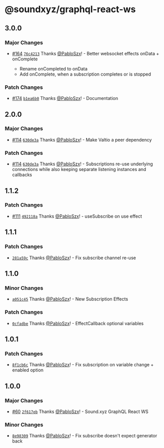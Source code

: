 # @soundxyz/graphql-react-ws

## 3.0.0

### Major Changes

- [#164](https://github.com/soundxyz/graphql-react/pull/164)
  [`76c4213`](https://github.com/soundxyz/graphql-react/commit/76c42130c5999ec76b7f11f76398c95c248652f0)
  Thanks [@PabloSzx](https://github.com/PabloSzx)! - Better websocket effects onData + onComplete

  - Rename onCompleted to onData
  - Add onComplete, when a subscription completes or is stopped

### Patch Changes

- [#174](https://github.com/soundxyz/graphql-react/pull/174)
  [`b1ea6b0`](https://github.com/soundxyz/graphql-react/commit/b1ea6b0601d3843520aa971ccb3b09cadf429e9c)
  Thanks [@PabloSzx](https://github.com/PabloSzx)! - Documentation

## 2.0.0

### Major Changes

- [#114](https://github.com/soundxyz/graphql-react/pull/114)
  [`630de3a`](https://github.com/soundxyz/graphql-react/commit/630de3a89d8c17c133081d25e15bdc92908a5046)
  Thanks [@PabloSzx](https://github.com/PabloSzx)! - Make Valtio a peer dependency

### Patch Changes

- [#114](https://github.com/soundxyz/graphql-react/pull/114)
  [`630de3a`](https://github.com/soundxyz/graphql-react/commit/630de3a89d8c17c133081d25e15bdc92908a5046)
  Thanks [@PabloSzx](https://github.com/PabloSzx)! - Subscriptions re-use underlying connections
  while also keeping separate listening instances and callbacks

## 1.1.2

### Patch Changes

- [#111](https://github.com/soundxyz/graphql-react/pull/111)
  [`492118a`](https://github.com/soundxyz/graphql-react/commit/492118ab62b66bf1d7fdc5a1e15a51518d423c92)
  Thanks [@PabloSzx](https://github.com/PabloSzx)! - useSubscribe on use effect

## 1.1.1

### Patch Changes

- [`281a59c`](https://github.com/soundxyz/graphql-react/commit/281a59caa7b9ef79fbe5ca220d020a2f59cf8d36)
  Thanks [@PabloSzx](https://github.com/PabloSzx)! - Fix subscribe channel re-use

## 1.1.0

### Minor Changes

- [`a051c45`](https://github.com/soundxyz/graphql-react/commit/a051c450297a282e4b932a2b00c521fc95562bae)
  Thanks [@PabloSzx](https://github.com/PabloSzx)! - New Subscription Effects

### Patch Changes

- [`0cfadbe`](https://github.com/soundxyz/graphql-react/commit/0cfadbe58b3d7ebf8d25ce5abada5c5edec1ead0)
  Thanks [@PabloSzx](https://github.com/PabloSzx)! - EffectCallback optional variables

## 1.0.1

### Patch Changes

- [`8f1cb6c`](https://github.com/soundxyz/graphql-react/commit/8f1cb6c89a27266f60e3aaa8b401acac9f93c37a)
  Thanks [@PabloSzx](https://github.com/PabloSzx)! - Fix subscription on variable change + enabled
  option

## 1.0.0

### Major Changes

- [#60](https://github.com/soundxyz/graphql-react/pull/60)
  [`2f617eb`](https://github.com/soundxyz/graphql-react/commit/2f617eb12c4704ea23401f2f7dd35c11a51a9d90)
  Thanks [@PabloSzx](https://github.com/PabloSzx)! - Sound.xyz GraphQL React WS

### Minor Changes

- [`8e98309`](https://github.com/soundxyz/graphql-react/commit/8e98309a02db2e597a1dc7752cb2ea433e29b430)
  Thanks [@PabloSzx](https://github.com/PabloSzx)! - Fix subscribe doesn't expect generator back

